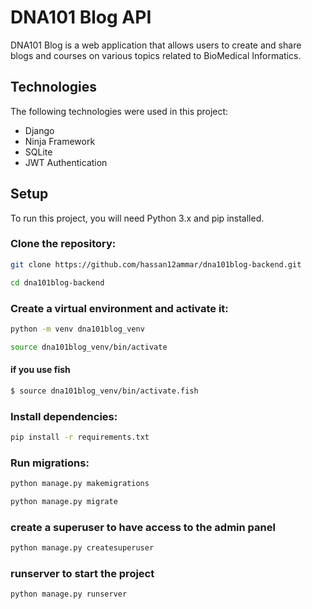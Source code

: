 # DNA101 Blog API
DNA101 Blog is a web application that allows users to create and share blogs and courses on various topics related to BioMedical Informatics.

## Technologies
The following technologies were used in this project:

* Django
* Ninja Framework
* SQLite
* JWT Authentication

## Setup

To run this project, you will need Python 3.x and pip installed.

### Clone the repository:

```sh
git clone https://github.com/hassan12ammar/dna101blog-backend.git
```

```sh
cd dna101blog-backend
```

### Create a virtual environment and activate it:

```sh
python -m venv dna101blog_venv
```

```sh
source dna101blog_venv/bin/activate
```

#### if you use **fish**

```sh
$ source dna101blog_venv/bin/activate.fish
```

### Install dependencies:

```sh
pip install -r requirements.txt
```

### Run migrations:

```sh
python manage.py makemigrations
```
```sh
python manage.py migrate
```
### create a superuser to have access to the admin panel 
```sh
python manage.py createsuperuser
```

### runserver to start the project

```sh
python manage.py runserver
```
